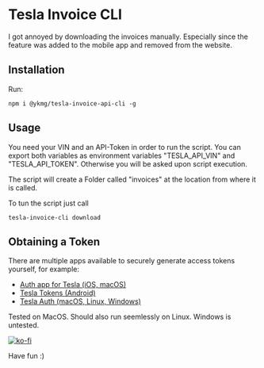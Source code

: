 # Tesla Invoice CLI     

I got annoyed by downloading the invoices manually. Especially since the feature was added to the mobile app and removed from the website.

## Installation

Run:

```npm i @ykmg/tesla-invoice-api-cli -g```


## Usage

You need your VIN and an API-Token in order to run the script. You can export both variables as environment variables "TESLA_API_VIN" and "TESLA_API_TOKEN". Otherwise you will be asked upon script execution.

The script will create a Folder called "invoices" at the location from where it is called.

To tun the script just call

```
tesla-invoice-cli download
```
## Obtaining a Token

There are multiple apps available to securely generate access tokens yourself, for example:

- [Auth app for Tesla (iOS, macOS)](https://apps.apple.com/us/app/auth-app-for-tesla/id1552058613)
- [Tesla Tokens (Android)](https://play.google.com/store/apps/details?id=net.leveugle.teslatokens)
- [Tesla Auth (macOS, Linux, Windows)](https://github.com/adriankumpf/tesla_auth)


Tested on MacOS. Should also run seemlessly on Linux.
Windows is untested.


[![ko-fi](https://ko-fi.com/img/githubbutton_sm.svg)](https://ko-fi.com/R6R8I7IBK)

Have fun :)